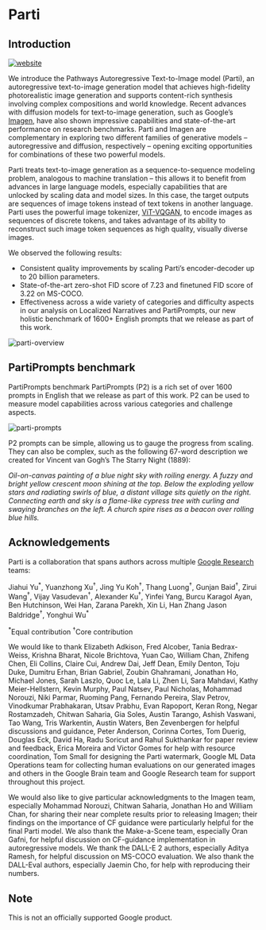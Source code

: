 # Parti

## Introduction

<a href="https://parti.research.google" target="_blank">![website](https://img.shields.io/badge/website-blue)</a>

We introduce the Pathways Autoregressive Text-to-Image model (Parti), an
autoregressive text-to-image generation model that achieves high-fidelity
photorealistic image generation and supports content-rich synthesis involving
complex compositions and world knowledge. Recent advances with diffusion models
for text-to-image generation, such as Google’s
<a href="https://imagen.research.google/" target="_blank">Imagen</a>, have also
shown impressive capabilities and state-of-the-art performance on research
benchmarks. Parti and Imagen are complementary in exploring two different
families of generative models – autoregressive and diffusion, respectively –
opening exciting opportunities for combinations of these two powerful models.

Parti treats text-to-image generation as a sequence-to-sequence modeling
problem, analogous to machine translation – this allows it to benefit from
advances in large language models, especially capabilities that are unlocked by
scaling data and model sizes. In this case, the target outputs are sequences of
image tokens instead of text tokens in another language. Parti uses the powerful
image tokenizer,
<a href="https://doi.org/10.48550/arXiv.2110.04627" target="_blank">ViT-VQGAN</a>,
to encode images as sequences of discrete tokens, and takes advantage of its
ability to reconstruct such image token sequences as high quality, visually
diverse images.

We observed the following results:

*   Consistent quality improvements by scaling Parti’s encoder-decoder up to 20
    billion parameters.
*   State-of-the-art zero-shot FID score of 7.23 and finetuned FID score of 3.22
    on MS-COCO.
*   Effectiveness across a wide variety of categories and difficulty aspects in
    our analysis on Localized Narratives and PartiPrompts, our new holistic
    benchmark of 1600+ English prompts that we release as part of this work.

![parti-overview](https://raw.githubusercontent.com/google-research/parti/main/images/parti_overview.jpeg)

## PartiPrompts benchmark

PartiPrompts benchmark PartiPrompts (P2) is a rich set of over 1600 prompts in
English that we release as part of this work. P2 can be used to measure model
capabilities across various categories and challenge aspects.

![parti-prompts](https://raw.githubusercontent.com/google-research/parti/main/images/parti-propmts.png)

P2 prompts can be simple, allowing us to gauge the progress from scaling. They
can also be complex, such as the following 67-word description we created for
Vincent van Gogh’s The Starry Night (1889):

*Oil-on-canvas painting of a blue night sky with roiling energy. A fuzzy and
bright yellow crescent moon shining at the top. Below the exploding yellow stars
and radiating swirls of blue, a distant village sits quietly on the right.
Connecting earth and sky is a flame-like cypress tree with curling and swaying
branches on the left. A church spire rises as a beacon over rolling blue hills.*

## Acknowledgements

Parti is a collaboration that spans authors across multiple
[Google Research](https://research.google/) teams:

Jiahui Yu<sup>\*</sup>, Yuanzhong Xu<sup>†</sup>, Jing Yu Koh<sup>†</sup>, Thang
Luong<sup>†</sup>, Gunjan Baid<sup>†</sup>, Zirui Wang<sup>†</sup>, Vijay
Vasudevan<sup>†</sup>, Alexander Ku<sup>†</sup>, Yinfei Yang, Burcu Karagol
Ayan, Ben Hutchinson, Wei Han, Zarana Parekh, Xin Li, Han Zhang Jason
Baldridge<sup>†</sup>, Yonghui Wu<sup>\*</sup>

<sup>*</sup>Equal contribution <sup>†</sup>Core contribution

We would like to thank Elizabeth Adkison, Fred Alcober, Tania Bedrax-Weiss,
Krishna Bharat, Nicole Brichtova, Yuan Cao, William Chan, Zhifeng Chen, Eli
Collins, Claire Cui, Andrew Dai, Jeff Dean, Emily Denton, Toju Duke, Dumitru
Erhan, Brian Gabriel, Zoubin Ghahramani, Jonathan Ho, Michael Jones, Sarah
Laszlo, Quoc Le, Lala Li, Zhen Li, Sara Mahdavi, Kathy Meier-Hellstern, Kevin
Murphy, Paul Natsev, Paul Nicholas, Mohammad Norouzi, Niki Parmar, Ruoming Pang,
Fernando Pereira, Slav Petrov, Vinodkumar Prabhakaran, Utsav Prabhu, Evan
Rapoport, Keran Rong, Negar Rostamzadeh, Chitwan Saharia, Gia Soles, Austin
Tarango, Ashish Vaswani, Tao Wang, Tris Warkentin, Austin Waters, Ben
Zevenbergen for helpful discussions and guidance, Peter Anderson, Corinna
Cortes, Tom Duerig, Douglas Eck, David Ha, Radu Soricut and Rahul Sukthankar for
paper review and feedback, Erica Moreira and Victor Gomes for help with resource
coordination, Tom Small for designing the Parti watermark, Google ML Data
Operations team for collecting human evaluations on our generated images and
others in the Google Brain team and Google Research team for support throughout
this project.

We would also like to give particular acknowledgments to the Imagen team,
especially Mohammad Norouzi, Chitwan Saharia, Jonathan Ho and William Chan, for
sharing their near complete results prior to releasing Imagen; their findings on
the importance of CF guidance were particularly helpful for the final Parti
model. We also thank the Make-a-Scene team, especially Oran Gafni, for helpful
discussion on CF-guidance implementation in autoregressive models. We thank the
DALL-E 2 authors, especially Aditya Ramesh, for helpful discussion on MS-COCO
evaluation. We also thank the DALL-Eval authors, especially Jaemin Cho, for help
with reproducing their numbers.

## Note

This is not an officially supported Google product.
